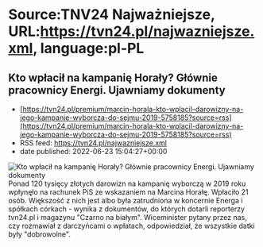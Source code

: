 # Source:TNV24 Najważniejsze, URL:https://tvn24.pl/najwazniejsze.xml, language:pl-PL

## Kto wpłacił na kampanię Horały? Głównie pracownicy Energi. Ujawniamy dokumenty
 - [https://tvn24.pl/premium/marcin-horala-kto-wplacil-darowizny-na-jego-kampanie-wyborcza-do-sejmu-2019-5758185?source=rss](https://tvn24.pl/premium/marcin-horala-kto-wplacil-darowizny-na-jego-kampanie-wyborcza-do-sejmu-2019-5758185?source=rss)
 - RSS feed: https://tvn24.pl/najwazniejsze.xml
 - date published: 2022-06-23 15:04:27+00:00

<img alt="Kto wpłacił na kampanię Horały? Głównie pracownicy Energi. Ujawniamy dokumenty" src="https://tvn24.pl/najnowsze/cdn-zdjecie-mhxafo-ed229863-5760049/alternates/LANDSCAPE_1280" />
    Ponad 120 tysięcy złotych darowizn na kampanię wyborczą w 2019 roku wpłynęło na rachunek PiS ze wskazaniem na Marcina Horałę. Wpłaciło 21 osób. Większość z nich jest albo była zatrudniona w koncernie Energa i spółkach córkach - wynika z dokumentów, do których dotarli reporterzy tvn24.pl i magazynu "Czarno na białym". Wiceminister pytany przez nas, czy rozmawiał z darczyńcami o wpłatach, odpowiedział, że wszystkie datki były "dobrowolne".

